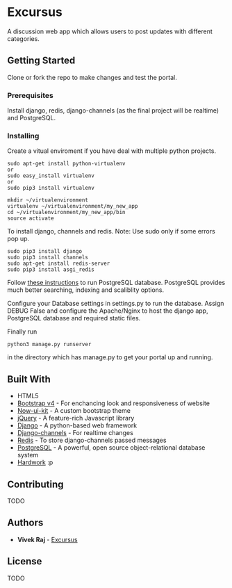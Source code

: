 # Excursus

A discussion web app which allows users to post updates with different categories.

## Getting Started

Clone or fork the repo to make changes and test the portal.

### Prerequisites

Install django, redis, django-channels (as the final project will be realtime) and PostgreSQL.


### Installing

Create a vitual enviroment if you have deal with multiple python projects.

```
sudo apt-get install python-virtualenv
or
sudo easy_install virtualenv
or
sudo pip3 install virtualenv
```

```
mkdir ~/virtualenvironment
virtualenv ~/virtualenvironment/my_new_app
cd ~/virtualenvironment/my_new_app/bin
source activate
```

To install django, channels and redis.
Note: Use sudo only if some errors pop up.

```
sudo pip3 install django
sudo pip3 install channels
sudo apt-get install redis-server
sudo pip3 install asgi_redis
```

Follow [these instructions](https://www.digitalocean.com/community/tutorials/how-to-use-postgresql-with-your-django-application-on-ubuntu-14-04) to run PostgreSQL database.
PostgreSQL provides much better searching, indexing and scaliblity options.

Configure your Database settings in settings.py to run the database. Assign DEBUG False and configure the Apache/Nginx to host the django app, PostgreSQL database and required static files.

Finally run

```
python3 manage.py runserver
```

in the directory which has manage.py to get your portal up and running.


## Built With

* HTML5
* [Bootstrap v4](https://getbootstrap.com/docs/4.0/getting-started/introduction/) - For enchancing look and responsiveness of website
* [Now-ui-kit](http://demos.creative-tim.com/now-ui-kit/presentation.html) - A custom bootstrap theme
* [jQuery](https://jquery.com/) - A feature-rich Javascript library
* [Django](https://www.djangoproject.com/) - A python-based web framework
* [Django-channels](https://channels.readthedocs.io/en/stable/) - For realtime changes
* [Redis](https://redis.io/) - To store django-channels passed messages
* [PostgreSQL](https://www.postgresql.org/) -  A powerful, open source object-relational database system
* [Hardwork](https://www.google.co.in/search?source=hp&q=hard+work+meaning&oq=hard+work+&gs_l=psy-ab.3.0.0i67k1l4.613.2084.0.2841.5.4.0.0.0.0.238.514.0j2j1.3.0....0...1.1.64.psy-ab..2.3.511.0..35i39k1.0.QbCZoSQ6rCk) :p

## Contributing

TODO

## Authors

* **Vivek Raj**  - [Excursus](https://github.com/codervivek/excursus)

## License

TODO


